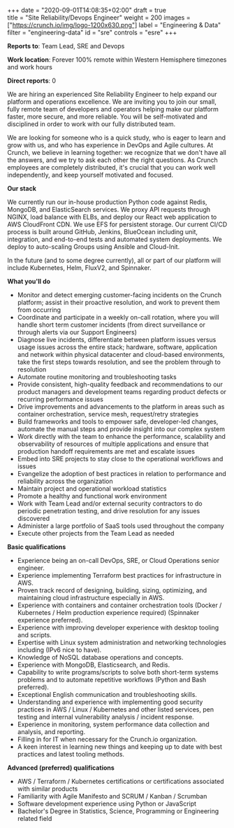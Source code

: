 +++
date = "2020-09-01T14:08:35+02:00"
draft = true  
title = "Site Reliability/Devops Engineer"
weight = 200
images = ["https://crunch.io/img/logo-1200x630.png"]
label = "Engineering & Data"
filter = "engineering-data"
id = "sre"
controls = "esre"
+++

**Reports to**: Team Lead, SRE and Devops

**Work location**: Forever 100% remote within Western Hemisphere timezones and work hours

**Direct reports**: 0

We are hiring an experienced Site Reliability Engineer to help expand our platform and operations excellence. We are inviting you to join our small, fully remote team of developers and operators helping make our platform faster, more secure, and more reliable. You will be self-motivated and disciplined in order to work with our fully distributed team.

We are looking for someone who is a quick study, who is eager to learn and grow with us, and who has experience in DevOps and Agile cultures. At Crunch, we believe in learning together: we recognize that we don't have all the answers, and we try to ask each other the right questions. As Crunch employees are completely distributed, it's crucial that you can work well independently, and keep yourself motivated and focused.

**Our stack**

We currently run our in-house production Python code against Redis, MongoDB, and ElasticSearch services. We proxy API requests through NGINX, load balance with ELBs, and deploy our React web application to AWS CloudFront CDN. We use EFS for persistent storage. Our current CI/CD process is built around GitHub, Jenkins, BlueOcean including unit, integration, and end-to-end tests and automated system deployments. We deploy to auto-scaling Groups using Ansible and Cloud-Init.

In the future (and to some degree currently), all or part of our platform will include Kubernetes, Helm, FluxV2, and Spinnaker.

**What you'll do**

- Monitor and detect emerging customer-facing incidents on the Crunch platform; assist in their proactive resolution, and work to prevent them from occurring
- Coordinate and participate in a weekly on-call rotation, where you will handle short term customer incidents (from direct surveillance or through alerts via our Support Engineers)
- Diagnose live incidents, differentiate between platform issues versus usage issues across the entire stack; hardware, software, application and network within physical datacenter and cloud-based environments, take the first steps towards resolution, and see the problem through to resolution
- Automate routine monitoring and troubleshooting tasks
- Provide consistent, high-quality feedback and recommendations to our product managers and development teams regarding product defects or recurring performance issues
- Drive improvements and advancements to the platform in areas such as container orchestration, service mesh, request/retry strategies
- Build frameworks and tools to empower safe, developer-led changes, automate the manual steps and provide insight into our complex system
- Work directly with the team to enhance the performance, scalability and observability of resources of multiple applications and ensure that production handoff requirements are met and escalate issues
- Embed into SRE projects to stay close to the operational workflows and issues
- Evangelize the adoption of best practices in relation to performance and reliability across the organization
- Maintain project and operational workload statistics
- Promote a healthy and functional work environment
- Work with Team Lead and/or external security contractors to do periodic penetration testing, and drive resolution for any issues discovered
- Administer a large portfolio of SaaS tools used throughout the company
- Execute other projects from the Team Lead as needed

**Basic qualifications**

- Experience being an on-call DevOps, SRE, or Cloud Operations senior engineer.
- Experience implementing Terraform best practices for infrastructure in AWS.
- Proven track record of designing, building, sizing, optimizing, and maintaining cloud infrastructure especially in AWS.
- Experience with containers and container orchestration tools (Docker / Kubernetes / Helm production experience required) (Spinnaker experience preferred).
- Experience with improving developer experience with desktop tooling and scripts.
- Expertise with Linux system administration and networking technologies including (IPv6 nice to have).
- Knowledge of NoSQL database operations and concepts.
- Experience with MongoDB, Elasticsearch, and Redis.
- Capability to write programs/scripts to solve both short-term systems problems and to automate repetitive workflows (Python and Bash preferred).
- Exceptional English communication and troubleshooting skills.
- Understanding and experience with implementing good security practices in AWS / Linux / Kubernetes and other listed services, pen testing and internal vulnerability analysis / incident response.
- Experience in monitoring, system performance data collection and analysis, and reporting.
- Filling in for IT when necessary for the Crunch.io organization.
- A keen interest in learning new things and keeping up to date with best practices and latest tooling methods.

**Advanced (preferred) qualifications**

- AWS / Terraform / Kubernetes certifications or certifications associated with similar products
- Familiarity with Agile Manifesto and SCRUM / Kanban / Scrumban
- Software development experience using Python or JavaScript
- Bachelor's Degree in Statistics, Science, Programming or Engineering related field
